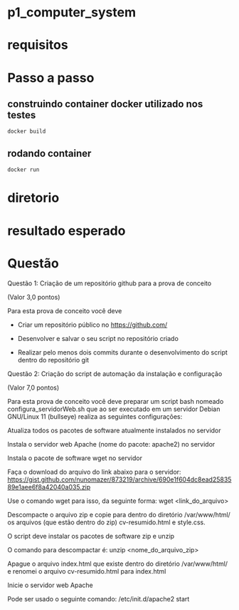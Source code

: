 # p1_computer_system

# requisitos

# Passo a passo

## construindo container docker utilizado nos testes
    docker build

## rodando container 
    docker run


# diretorio


# resultado esperado









# Questão

Questão 1: Criação de um repositório github para a prova de conceito

(Valor 3,0 pontos)

Para esta prova de conceito você deve

- Criar um repositório público no https://github.com/

 - Desenvolver e salvar o seu script no repositório criado

 - Realizar pelo menos dois commits durante o desenvolvimento do script dentro do repositório git


Questão 2: Criação do script de automação da instalação e configuração

(Valor 7,0 pontos)

Para esta prova de conceito você deve preparar um script bash nomeado configura_servidorWeb.sh que ao ser executado em um servidor Debian GNU/Linux 11 (bullseye) realiza as seguintes configurações:

Atualiza todos os pacotes de software atualmente instalados no servidor

Instala o servidor web Apache (nome do pacote: apache2) no servidor

Instala o pacote de software wget no servidor

Faça o download do arquivo do link abaixo para o servidor:
https://gist.github.com/nunomazer/873219/archive/690e1f604dc8ead2583589e1aee6f8a42040a035.zip

Use o comando wget para isso, da seguinte forma: wget <link_do_arquivo>

Descompacte o arquivo zip e copie para dentro do diretório /var/www/html/ os arquivos (que estão dentro do zip) cv-resumido.html e style.css.

O script deve instalar os pacotes de software zip e unzip

O comando para descompactar é: unzip <nome_do_arquivo_zip>

Apague o arquivo index.html que existe dentro do diretório /var/www/html/ e renomei o arquivo cv-resumido.html para index.html

Inicie o servidor web Apache

Pode ser usado o seguinte comando: /etc/init.d/apache2 start
